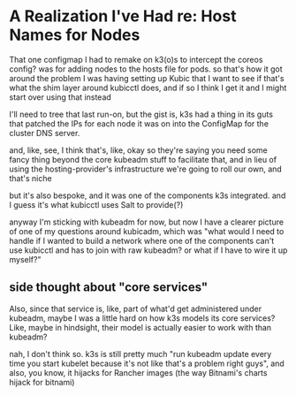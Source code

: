 # A Realization I've Had re: Host Names for Nodes

That one configmap I had to remake on k3(o)s to intercept the coreos config? was for adding nodes to the hosts file for pods. so that's how it got around the problem I was having setting up Kubic that I want to see if that's what the shim layer around kubicctl does, and if so I think I get it and I might start over using that instead

I'll need to tree that last run-on, but the gist is, k3s had a thing in its guts that patched the IPs for each node it was on into the ConfigMap for the cluster DNS server.

and, like, see, I think that's, like, okay so they're saying you need some fancy thing beyond the core kubeadm stuff to facilitate that, and in lieu of using the hosting-provider's infrastructure we're going to roll our own, and that's niche

but it's also bespoke, and it was one of the components k3s integrated. and I guess it's what kubicctl uses Salt to provide(?)

anyway I'm sticking with kubeadm for now, but now I have a clearer picture of one of my questions around kubicadm, which was "what would I need to handle if I wanted to build a network where one of the components can't use kubicctl and has to join with raw kubeadm? or what if I have to wire it up myself?"

## side thought about "core services"

Also, since that service is, like, part of what'd get administered under kubeadm, maybe I was a little hard on how k3s models its core services? Like, maybe in hindsight, their model is actually easier to work with than kubeadm?

nah, I don't think so. k3s is still pretty much "run kubeadm update every time you start kubelet because it's not like that's a problem right guys", and also, you know, it hijacks for Rancher images (the way Bitnami's charts hijack for bitnami)
